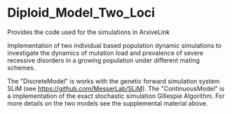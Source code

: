# Diploid_Model_Two_Loci

Provides the code used for the simulations in ArxiveLink

Implementation of two individual based population dynamic simulations to investigate the dynamics of mutation load and prevalence of severe recessive disorders in a growing population under different mating schemes.

The "DiscreteModel" is works with the genetic forward simulation system SLiM (see https://github.com/MesserLab/SLiM). The "ContinuousModel" is a implementation of the exact stochastic simulation Gillespie Algorithm. For more details on the two models see the supplemental material above.
